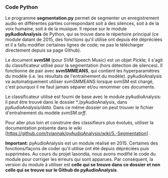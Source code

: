 ### Code Python ###

Le programme **segmentation.py** permet de segmenter un enregistrement audio en différentes parties correspondant soit à des silences, soit à de la voix humaine, soit à de la musique. Il repose sur le module **pyAudioAnalysis** de Python, qui se trouve dans le répertoire principal (ce module datant de 2015, des fonctions qu'il utilise ont depuis été dépréciées et il a fallu modifier certaines lignes de code; ne pas le télécharger directement depuis sa page Github).

Le document **svmSM** (pour SVM Speech Music) est un objet Pickle; il s'agit du classificateur utilisé pour la segmentation (hors détection de silences). Il fonctionne de pair avec **svmSMMEANS**, qui contient les hyperparamètres du modèle (i.e. les résultats de l'entraînement du modèle). pyAudioAnalysis va automatiquement utiliser svmSMMEANS lorsque svmSM est chargé, c'est pourquoi il ne faut jamais séparer et/ou renommer ces documents.

Le classificateur utilisé est fourni de base avec le module pyAudioAnalysis: il peut être trouvé dans le dossier *./pyAudioAnalysis, dans *pyAudioAnalysis/data*. Dans ce même dossier on peut trouver le fichier d'entraînement du modèle *svmSM.arff*.

Pour aller plus loin et construire des classifieurs plus évolués, utiliser la documentation présente dans le wiki [https://github.com/tyiannak/pyAudioAnalysis/wiki/5.-Segmentation] .

**Important:** pyAudioAnalysis est un module réalisé en 2015. Certaines des fonctions/façons de coder qu'il utilise ont été depuis dépréciées puis supprimées. Au cours du projet lasondia, nous avons modifié le code du module pour corriger les erreurs qui sont apparues. Par conséquent, la version du module à utiliser est **celle qui se trouve dans ce dossier et non celle qui se trouve sur le Github de pyAudioAnalysis**. 
